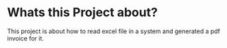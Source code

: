 # Whats this Project about?
This project is about how to read excel file in a system
and generated a pdf invoice for it.